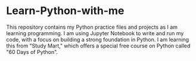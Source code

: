 # Learn-Python-with-me
This repository contains my Python practice files and projects as I am learning programming. I am using Jupyter Notebook to write and run my code, with a focus on building a strong foundation in Python. I am learning this from "Study Mart," which offers a special free course on Python called "60 Days of Python".

